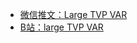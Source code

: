 - [微信推文：Large TVP VAR](https://mp.weixin.qq.com/s/_DwBxcNN527CvqU0-EjhTw)
- [B站：large TVP VAR](https://www.bilibili.com/video/BV1KY411F7tH?spm_id_from=333.999.0.0)
